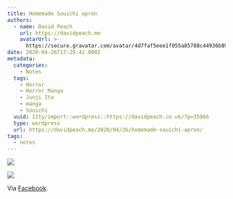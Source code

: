 ```yaml
---
title: Homemade Souichi apron
authors:
  - name: David Peach
    url: https://davidpeach.me
    avatarUrl: >-
      https://secure.gravatar.com/avatar/4d7faf5eee1f055a85788c44936b8995eaab6dfb004e7854ec747ccb272e91ee?s=96&d=mm&r=g
date: 2020-04-26T17:29:42.000Z
metadata:
  categories:
    - Notes
  tags:
    - Horror
    - Horror Manga
    - Junji Ito
    - manga
    - Souichi
  uuid: 11ty/import::wordpress::https://davidpeach.co.uk/?p=35966
  type: wordpress
  url: https://davidpeach.me/2020/04/26/homemade-souichi-apron/
tags:
  - notes
---
```

[![](/assets/Homemade-Souichi-Apron-front-c-XYVbMu9pTy5E.jpg)](/assets/Homemade-Souichi-Apron-front-c-XYVbMu9pTy5E.jpg)

[![](/assets/Homemade-Souichi-Apron-full-44-DJfTSf211wl3.jpg)](/assets/Homemade-Souichi-Apron-full-44-DJfTSf211wl3.jpg)

Via [Facebook](https://www.facebook.com/groups/2231589130/permalink/10157875283709131/).